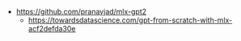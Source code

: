 
* https://github.com/pranavjad/mlx-gpt2
    * https://towardsdatascience.com/gpt-from-scratch-with-mlx-acf2defda30e